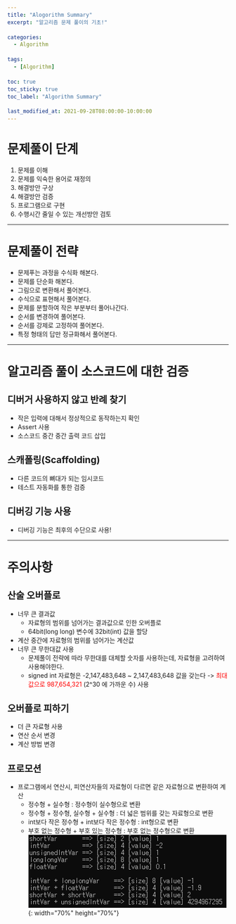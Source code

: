 ```yaml
---
title: "Alogorithm Summary"
excerpt: "알고리즘 문제 풀이의 기초!"

categories:
  - Algorithm

tags:
  - [Algorithm]

toc: true
toc_sticky: true
toc_label: "Algorithm Summary"

last_modified_at: 2021-09-28T08:00:00-10:00:00
---
```


# 문제풀이 단계
  1. 문제를 이해
  2. 문제를 익숙한 용어로 재정의
  3. 해결방안 구상
  4. 해결방안 검증
  5. 프로그램으로 구현
  6. 수행시간 줄일 수 있는 개선방안 검토

---

# 문제풀이 전략
  - 문제푸는 과정을 수식화 해본다.
  - 문제를 단순화 해본다.
  - 그림으로 변환해서 풀어본다.
  - 수식으로 표현해서 풀어본다.
  - 문제를 분할하여 작은 부분부터 풀어나간다.
  - 순서를 변경하여 풀어본다.
  - 순서를 강제로 고정하여 풀어본다.
  - 특정 형태의 답만 정규화해서 풀어본다.

---

# 알고리즘 풀이 소스코드에 대한 검증
## 디버거 사용하지 않고 반례 찾기
  - 작은 입력에 대해서 정상적으로 동작하는지 확인
  - Assert 사용
  - 소스코드 중간 중간 출력 코드 삽입

## 스캐폴링(Scaffolding)
  - 다른 코드의 뼈대가 되는 임시코드
  - 테스트 자동화를 통한 검증

## 디버깅 기능 사용
  - 디버깅 기능은 최후의 수단으로 사용!

---

# 주의사항
## 산술 오버플로
  - 너무 큰 결과값
    - 자료형의 범위를 넘어가는 결과값으로 인한 오버플로
    - 64bit(long long) 변수에 32bit(int) 값을 할당
  - 계산 중간에 자료형의 범위를 넘어가는 계산값
  - 너무 큰 무한대값 사용
    - 문제풀이 전략에 따라 무한대를 대체할 숫자를 사용하는데, 자료형을 고려하여 사용해야한다.
    - signed int 자료형은 -2,147,483,648 ~ 2,147,483,648 값을 갖는다 -> <span style="color:red">최대값으로 987,654,321</span> (2^30 에 가까운 수) 사용

## 오버플로 피하기
  - 더 큰 자료형 사용
  - 연산 순서 변경
  - 계산 방법 변경

## 프로모션
  - 프로그램에서 연산시, 피연산자들의 자료형이 다르면 같은 자료형으로 변환하여 계산
    - 정수형 + 실수형 : 정수형이 실수형으로 변환
    - 정수형 + 정수형, 실수형 + 실수형 : 더 넓은 범위를 갖는 자료형으로 변환
    - int보다 작은 정수형 + int보다 작은 정수형 : int형으로 변환
    - 부호 없는 정수형 + 부호 있는 정수형 : 부호 없는 정수형으로 변환
    ![image](/assets/images/Algorithm/PromotionExample.png){: width="70%" height="70%"}

    